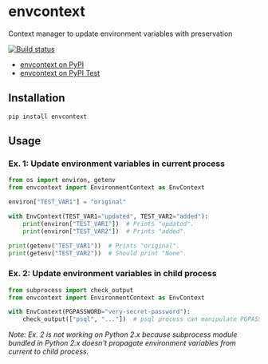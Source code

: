 envcontext
====

Context manager to update environment variables with preservation

[![Build status](https://img.shields.io/appveyor/ci/sakurai_youhei/envcontext/master.svg?label=Python%202.7%2C%203.3%20to%203.6%20%2F%20win32%20%26%20win_amd64)](https://ci.appveyor.com/project/sakurai_youhei/envcontext/branch/master)

- [envcontext on PyPI](https://pypi.org/project/envcontext/)
- [envcontext on PyPI Test](https://test.pypi.org/project/envcontext/)

## Installation

```
pip install envcontext
```

## Usage

### Ex. 1: Update environment variables in current process

```python
from os import environ, getenv
from envcontext import EnvironmentContext as EnvContext

environ["TEST_VAR1"] = "original"

with EnvContext(TEST_VAR1="updated", TEST_VAR2="added"):
    print(environ["TEST_VAR1"])  # Prints "updated".
    print(environ["TEST_VAR2"])  # Prints "added".

print(getenv("TEST_VAR1"))  # Prints "original".
print(getenv("TEST_VAR2"))  # Should print "None".
```

### Ex. 2: Update environment variables in child process

```python
from subprocess import check_output
from envcontext import EnvironmentContext as EnvContext

with EnvContext(PGPASSWORD="very-secret-password"):
    check_output(["psql", "..."])  # psql process can manipulate PGPASSWORD.
```

_Note: Ex. 2 is not working on Python 2.x because subprocess module bundled in Python 2.x doesn't propagate environment variables from current to child process._
